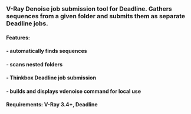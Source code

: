### V-Ray Denoise job submission tool for Deadline. Gathers sequences from a given folder and submits them as separate Deadline jobs.

#### Features:
#### - automatically finds sequences
#### - scans nested folders
#### - Thinkbox Deadline job submission
#### - builds and displays vdenoise command for local use

#### Requirements: V-Ray 3.4+, Deadline